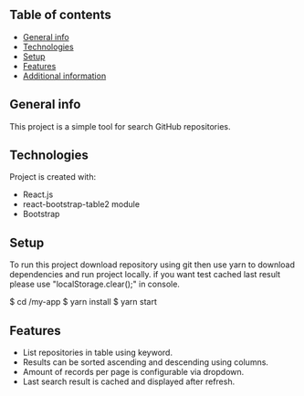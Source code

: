## Table of contents
* [General info](#general-info)
* [Technologies](#technologies)
* [Setup](#setup)
* [Features](#features)
* [Additional information](#info)

## General info
This project is a simple tool for search GitHub repositories.
	
## Technologies
Project is created with:
* React.js
* react-bootstrap-table2 module
* Bootstrap
	
## Setup
To run this project download repository using git then use yarn to download dependencies and run project locally.
if you want test cached last result please use "localStorage.clear();" in console.

$ cd /my-app
$ yarn install
$ yarn start
	
## Features
* List repositories in table using keyword.
* Results can be sorted ascending and descending using columns.
* Amount of records per page is configurable via dropdown.
* Last search result is cached and displayed after refresh.